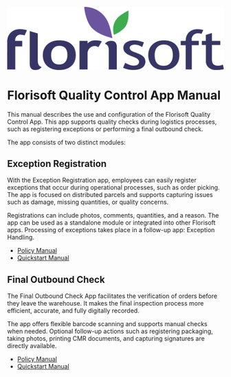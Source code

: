 ![Florisoft logo](https://raw.githubusercontent.com/florisoft/User.Manuals/main/fslogo.png)

# Florisoft Quality Control App Manual

This manual describes the use and configuration of the Florisoft Quality Control App. This app supports quality checks during logistics processes, such as registering exceptions or performing a final outbound check.

The app consists of two distinct modules:

## Exception Registration

With the Exception Registration app, employees can easily register exceptions that occur during operational processes, such as order picking. The app is focused on distributed parcels and supports capturing issues such as damage, missing quantities, or quality concerns.

Registrations can include photos, comments, quantities, and a reason. The app can be used as a standalone module or integrated into other Florisoft apps. Processing of exceptions takes place in a follow-up app: Exception Handling.

* [Policy Manual](https://github.com/florisoft/User.Manuals/blob/main/CLOUD%20APPLICATIONS/Apps%20Android/App%20Quality%20Control/Exception%20Registration/Policies%20Exception%20Registration%20EN.md)
* [Quickstart Manual](https://github.com/florisoft/User.Manuals/blob/main/CLOUD%20APPLICATIONS/Apps%20Android/App%20Quality%20Control/Exception%20Registration/Quickstart%20Manual%20EN.md)

## Final Outbound Check 

The Final Outbound Check App facilitates the verification of orders before they leave the warehouse. It makes the final inspection process more efficient, accurate, and fully digitally recorded.

The app offers flexible barcode scanning and supports manual checks when needed. Optional follow-up actions such as registering packaging, taking photos, printing CMR documents, and capturing signatures are directly available.

* [Policy Manual](https://github.com/florisoft/User.Manuals/blob/main/CLOUD%20APPLICATIONS/Apps%20Android/App%20Quality%20Control/Exception%20Registration/Policies%20Exception%20Registration%20EN.md)
* [Quickstart Manual](https://github.com/florisoft/User.Manuals/blob/main/CLOUD%20APPLICATIONS/Apps%20Android/App%20Quality%20Control/Exception%20Registration/Quickstart%20Manual%20EN.md)